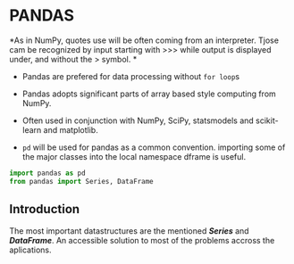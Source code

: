 # PANDAS

*As in NumPy, quotes use will be often coming from an interpreter. Tjose cam be recognized by input starting with >>> while output is displayed under, and without the > symbol. *

* Pandas are prefered for data processing without `for loop`s
* Pandas adopts significant parts of array based style computing from NumPy.
* Often used in conjunction with NumPy, SciPy, statsmodels and scikit-learn and matplotlib.

* `pd` will be used for pandas as a common convention. importing some of the major classes into the local namespace dframe is useful.

```python
import pandas as pd
from pandas import Series, DataFrame
```

## Introduction

The most important datastructures are the mentioned ***Series*** and ***DataFrame***. An accessible solution to most of the problems accross the aplications. 


